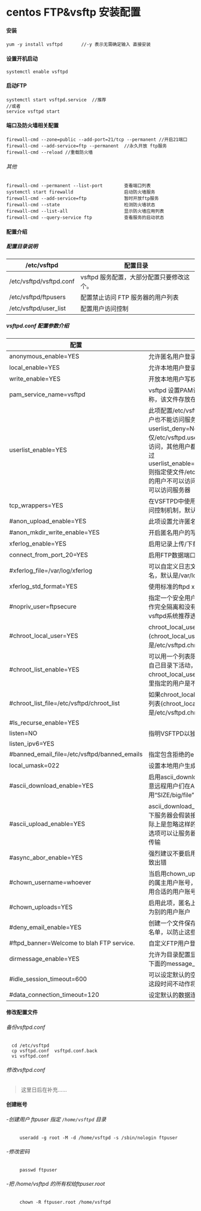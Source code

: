 # centos FTP&vsftp 安装配置
#### 安装
    yum -y install vsftpd       //-y 表示无需确定输入 直接安装
#### 设置开机启动
    systemctl enable vsftpd
#### 启动FTP
    systemctl start vsftpd.service  //推荐
    //或者
    service vsftpd start
#### 端口及防火墙相关配置
   
    firewall-cmd --zone=public --add-port=21/tcp --permanent //开启21端口
    firewall-cmd --add-service=ftp --permanent  //永久开放 ftp服务
    firewall-cmd --reload //重载防火墙
###### 其他

    firewall-cmd --permanent --list-port        查看端口列表
    systemctl start firewalld                   启动防火墙服务
    firewall-cmd --add-service=ftp              暂时开放ftp服务
    firewall-cmd --state                        检测防火墙状态
    firewall-cmd --list-all                     显示防火墙应用列表
    firewall-cmd --query-service ftp            查看服务的启动状态

#### 配置介绍
##### 配置目录说明  
| /etc/vsftpd  |  配置目录  |
| - | - |
| /etc/vsftpd/vsftpd.conf   |  vsftpd 服务配置，大部分配置只要修改这个。  |
| /etc/vsftpd/ftpusers   | 配置禁止访问 FTP 服务器的用户列表  |
| /etc/vsftpd/user_list | 配置用户访问控制 |

##### vsftpd.conf 配置参数介绍
| 配置 | 说明 | 
| -- | -- |
| anonymous_enable=YES | 允许匿名用户登录|
| local_enable=YES| 允许本地用户登录 | 
| write_enable=YES|开放本地用户写权限 |  
pam_service_name=vsftpd|vsftpd 设置PAM认证服务的配置文件名称，该文件存放在/etc/pam.d/ | 
userlist_enable=YES|此项配置/etc/vsftpd.user_list中指定的用户也不能访问服务器，若添加userlist_deny=No,则仅仅/etc/vsftpd.user_list文件中的用户可以访问，其他用户都不可以访问服务器。如过userlist_enable=NO,userlist_deny=YES,则指定使文件/etc/vsftpd.user_list中指定的用户不可以访问服务器，其他本地用户可以访问服务器 | 
tcp_wrappers=YES|在VSFTPD中使用TCP_Wrappers远程访问控制机制，默认值为YES | 
| #anon_upload_enable=YES|此项设置允许匿名用户上传文件 | 
| #anon_mkdir_write_enable=YES|开启匿名用户的写和创建目录的权限 | 
| xferlog_enable=YES|启用记录上传/下载活动日志功能。 | 
| connect_from_port_20=YES|启用FTP数据端口的连接请求 | 
| #xferlog_file=/var/log/xferlog|可以自定义日志文件的保存路径和文件名，默认是/var/log/vsftpd.log | 
| xferlog_std_format=YES|使用标准的ftpd xferlog日志格式 | 
| #nopriv_user=ftpsecure| 指定一个安全用户账号，让FTP服务器用作完全隔离和没有特权的独立用户。这是vsftpd系统推荐选项 | 
| #chroot_local_user=YES|chroot_local_user=YES，则指定该列表(chroot_local_user)的保存路径(默认是/etc/vsftpd.chroot_list) | 
| #chroot_list_enable=YES|可以用一个列表限定哪些本地用户只能在自己目录下活动，如果chroot_local_user=YES，那么这个列表里指定的用户是不受限制的 | 
| #chroot_list_file=/etc/vsftpd/chroot_list| 如果chroot_local_user=YES，则指定该列表(chroot_local_user)的保存路径(默认是/etc/vsftpd.chroot_list)。| 
| #ls_recurse_enable=YES| | 
| listen=NO| 指明VSFTPD以独立运行方式启动| 
| listen_ipv6=YES| | 
| #banned_email_file=/etc/vsftpd/banned_emails|指定包含拒绝的e-mail地址的文件 | 
| local_umask=022|设置本地用户生成文件的掩码为022 |
| #ascii_download_enable=YES|启用ascii_download_enable选项会让恶意远程用户们在ASCⅡ模式下用“SIZE/big/file” | 
| #ascii_upload_enable=YES|ascii_download_enable=YES，默认情况下服务器会假装接受ASCⅡ模式请求但实际上是忽略这样的请求，启用上述的两个选项可以让服务器真正实现ASCⅡ模式的传输 | 
| #async_abor_enable=YES| 强烈建议不要启用该选项，否则将可能导致出错| 
| #chown_username=whoever| 当启用chown_uploads=YES时，所指定的属主用户账号，此处的whoever自然要用合适的用户账号来代替| 
| #chown_uploads=YES| 启用此项，匿名上传文件的属主用户将改为别的用户账户| 
| #deny_email_enable=YES| 创建一个文件保存某些匿名电子邮件的黑名单，以防止这些人使用Dos攻击 | 
| #ftpd_banner=Welcome to blah FTP service.| 自定义FTP用户登录的欢迎信息| 
| dirmessage_enable=YES| 允许为目录配置显示信息，显示每个目录下面的message_file文件的内容| 
| #idle_session_timeout=600| 可以设定默认的空闲超时时间，用户超过这段时间不动作将被服务器踢出| 
| #data_connection_timeout=120| 设定默认的数据连接超时时间 | 

#### 修改配置文件
###### 备份vsftpd.conf 
      cd /etc/vsftpd
      cp vsftpd.conf  vsftpd.conf.back
      vi vsftpd.conf
###### 修改vsftpd.conf

 > 这里日后在补充......




#### 创建帐号
###### -创建用户 ftpuser 指定 `/home/vsftpd` 目录
         useradd -g root -M -d /home/vsftpd -s /sbin/nologin ftpuser  
###### -修改密码
         passwd ftpuser 
###### -把 /home/vsftpd 的所有权给ftpuser.root
         chown -R ftpuser.root /home/vsftpd






   
  
   

     
